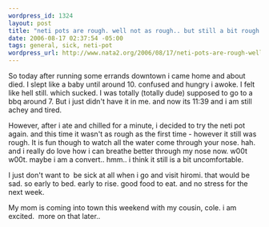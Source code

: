 ```yaml
--- 
wordpress_id: 1324
layout: post
title: "neti pots are rough. well not as rough.. but still a bit rough.. "
date: 2006-08-17 02:37:54 -05:00
tags: general, sick, neti-pot
wordpress_url: http://www.nata2.org/2006/08/17/neti-pots-are-rough-well-not-as-rough-but-still-a-bit-rough/
---
```

So today after running some errands downtown i came home and about died. I slept like a baby until around 10. confused and hungry i awoke. I felt like hell still. which sucked. I was totally (totally dude) supposed to go to a bbq around 7. But i just didn't have it in me. and now its 11:39 and i am still achey and tired.

However, after i ate and chilled for a minute, i decided to try the neti pot again. and this time it wasn't as rough as the first time - however it still was rough. It is fun though to watch all the water come through your nose. hah. and i really do love how i can breathe better through my nose now. w00t w00t. maybe i am a convert.. hmm.. i think it still is a bit uncomfortable.

I just don't want to  be sick at all when i go and visit hiromi. that would be sad. so early to bed. early to rise. good food to eat. and no stress for the next week.

My mom is coming into town this weekend with my cousin, cole. i am excited.  more on that later..

